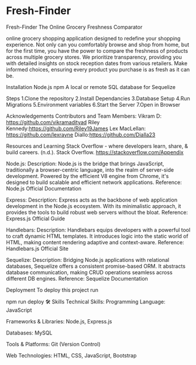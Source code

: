 # Fresh-Finder
Fresh-Finder
The Online Grocery Freshness Comparator

online grocery shopping application designed to redefine your shopping experience. Not only can you comfortably browse and shop from home, but for the first time, you have the power to compare the freshness of products across multiple grocery stores. We prioritize transparency, providing you with detailed insights on stock reception dates from various retailers. Make informed choices, ensuring every product you purchase is as fresh as it can be.

Installation
Node.js npm A local or remote SQL database for Sequelize

Steps 1.Clone the repository
      2.Install Dependancies 
      3.Database Setup 
      4.Run Migrations 
      5.Environment variables 
      6.Start the Server 
      7.Open in Browser

Acknowledgements
Contributors and Team Members:
Vikram D: https://github.com/vikramadityad 
Riley Kennedy:https://github.com/Riley19James 
Lex MacLellan: https://github.com/lexrayne 
Diallo:https://github.com/Dialla23

Resources and Learning
Stack Overflow - where developers learn, share, & build careers. (n.d.). Stack Overflow. https://stackoverflow.com/Appendix

Node.js: Description: Node.js is the bridge that brings JavaScript, traditionally a browser-centric language, into the realm of server-side development. Powered by the efficient V8 engine from Chrome, it's designed to build scalable and efficient network applications. Reference: Node.js Official Documentation

Express: Description: Express acts as the backbone of web application development in the Node.js ecosystem. With its minimalistic approach, it provides the tools to build robust web servers without the bloat. Reference: Express.js Official Guide

Handlebars: Description: Handlebars equips developers with a powerful tool to craft dynamic HTML templates. It introduces logic into the static world of HTML, making content rendering adaptive and context-aware. Reference: Handlebars.js Official Site

Sequelize: Description: Bridging Node.js applications with relational databases, Sequelize offers a consistent promise-based ORM. It abstracts database communication, making CRUD operations seamless across different DB engines. Reference: Sequelize Documentation

Deployment
To deploy this project run

npm run deploy
🛠 Skills
Technical Skills: Programming Language: JavaScript

Frameworks & Libraries: Node.js, Express.js

Databases: MySQL

Tools & Platforms: Git (Version Control)

Web Technologies: HTML, CSS, JavaScript, Bootstrap